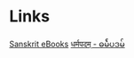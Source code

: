 # Links


[Sanskrit eBooks](https://www.sanskritebooks.org/)
[ धर्मपदम् -  ဓရ်္မပဒမ် ](https://sanskritdocuments.org/doc_z_misc_major_works/dharmapada.html)
